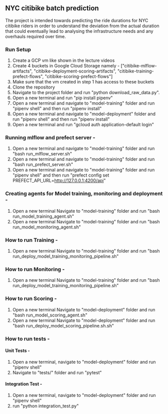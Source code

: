 ## NYC citibike batch prediction 
The project is intended towards predicting the ride durations for NYC citibike riders in order to understand the deviation from the actual duration that could eventually lead to analysing the infrastructure needs and any overhauls required over time.


### Run Setup
1. Create a GCP vm like shown in the lecture videos
2. Create 4 buckets in Google Cloud Storage namely - 
    ["citibike-mlflow-artifacts", 
    "citibike-deployment-scoring-artifacts", 
    "citibike-training-prefect-flows", 
    "citibike-scoring-prefect-flows"]
3. Make sure that the vm created in step 1 has access to these buckets
4. Clone the repository
5. Navigate to the project folder and run "python download_raw_data.py".
6. Open a new terminal and run "pip install pipenv"
7. Open a new terminal and navigate to "model-training" folder and run "pipenv shell" and then run "pipenv install"
8. Open a new terminal and navigate to "model-deployment" folder and run "pipenv shell" and then run "pipenv install"
9. Open a new terminal and run "gcloud auth application-default login"

### Running mlflow and prefect server - 
1. Open a new terminal and navigate to "model-training" folder and run "bash run_mlflow_server.sh"
2. Open a new terminal and navigate to "model-training" folder and run "bash run_prefect_server.sh"
3. Open a new terminal and navigate to "model-training" folder and run "pipenv shell" and then run "prefect config set PREFECT_API_URL=http://127.0.0.1:4200/api"

### Creating agents for Model training, monitoring and deployment - 
1. Open a new terminal
    Navigate to "model-training" folder and run "bash run_model_training_agent.sh"
2. Open a new terminal
    Navigate to "model-training" folder and run "bash run_model_monitoring_agent.sh"
    
### How to run Training - 
1. Open a new terminal
    Navigate to "model-training" folder and run "bash run_deploy_model_training_monitoring_pipeline.sh"

### How to run Monitoring - 
1. Open a new terminal
    Navigate to "model-training" folder and run "bash run_deploy_model_training_monitoring_pipeline.sh"

### How to run Scoring - 
1. Open a new terminal
    Navigate to "model-deployment" folder and run "bash run_model_scoring_agent.sh"
2. Open a new terminal
    Navigate to "model-deployment" folder and run "bash run_deploy_model_scoring_pipeline.sh.sh"

### How to run tests - 
#### Unit Tests - 
1. Open a new terminal, navigate to "model-deployment" folder and run "pipenv shell"
2. Navigate to "tests/" folder and run "pytest"

#### Integration Test - 
1. Open a new terminal, navigate to "model-deployment" folder and run "pipenv shell"
2. run "python integration_test.py"